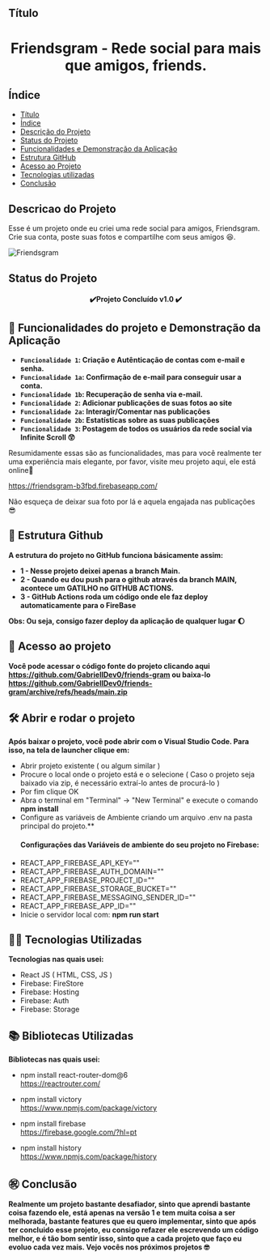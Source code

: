 ## Título
<h1 align="center"> Friendsgram - Rede social para mais que amigos, friends. </h1>


## Índice 

* [Título](#Título)
* [Índice](#índice)
* [Descrição do Projeto](#descrição-do-projeto)
* [Status do Projeto](#status-do-Projeto)
* [Funcionalidades e Demonstração da Aplicação](#funcionalidades-e-demonstração-da-aplicação)
* [Estrutura GitHub](#estrutura-github)
* [Acesso ao Projeto](#acesso-ao-projeto)
* [Tecnologias utilizadas](#tecnologias-utilizadas)
* [Conclusão](#conclusão)

## Descricao do Projeto
Esse é um projeto onde eu criei uma rede social para amigos, Friendsgram. Crie sua conta, poste suas fotos e compartilhe com seus amigos 😆.

![Friendsgram](https://user-images.githubusercontent.com/101679780/186305974-54ad9fd1-48e4-4541-92ca-24c9f6d05346.png)


## Status do Projeto
<h4 align="center"> 
    ✔️Projeto Concluído v1.0 ✔️
</h4>

## :hammer: Funcionalidades do projeto e Demonstração da Aplicação

- **`Funcionalidade 1`: Criação e Autênticação de contas com e-mail e senha.**
- **`Funcionalidade 1a`: Confirmação de e-mail para conseguir usar a conta.**
- **`Funcionalidade 1b`: Recuperação de senha via e-mail.**
- **`Funcionalidade 2`: Adicionar publicações de suas fotos ao site**
- **`Funcionalidade 2a`: Interagir/Comentar nas publicações**
- **`Funcionalidade 2b`: Estatísticas sobre as suas publicações**
- **`Funcionalidade 3`: Postagem de todos os usuários da rede social via Infinite Scroll 😲**

Resumidamente essas são as funcionalidades, mas para você realmente ter uma experiência mais elegante, por favor, visite meu projeto aqui, ele está online👀

https://friendsgram-b3fbd.firebaseapp.com/

Não esqueça de deixar sua foto por lá e aquela engajada nas publicações 😎
	
	
## 🌝 Estrutura Github
**A estrutura do projeto no GitHub funciona básicamente assim:
	<ul>
		<li>1 - Nesse projeto deixei apenas a branch Main.</li>
		<li>2 - Quando eu dou push para o github através da branch MAIN, acontece um GATILHO no GITHUB ACTIONS.</li>
		<li>3 - GitHub Actions roda um código onde ele faz deploy automaticamente para o FireBase</li>
	</ul>
		Obs: Ou seja, consigo fazer deploy da aplicação de qualquer lugar :moon:**
	

## 📁 Acesso ao projeto

**Você pode acessar o código fonte do projeto clicando aqui <a>https://github.com/GabriellDev0/friends-gram</a> ou baixa-lo <a>https://github.com/GabriellDev0/friends-gram/archive/refs/heads/main.zip</a>**

## 🛠️ Abrir e rodar o projeto

**Após baixar o projeto, você pode abrir com o Visual Studio Code. Para isso, na tela de launcher clique em:**
    <ul>
        <li>Abrir projeto existente ( ou algum similar )</li>
        <li>Procure o local onde o projeto está e o selecione ( Caso o projeto seja baixado via zip, é necessário extraí-lo antes de procurá-lo )</li>
        <li>Por fim clique OK</li>
        <li>Abra o terminal em "Terminal" -> "New Terminal" e execute o comando **npm install**</li>
        <li>Configure as variáveis de Ambiente criando um arquivo .env na pasta principal do projeto.**</li>
	<h4>Configurações das Variáveis de ambiente do seu projeto no Firebase:</h4>
        <li>REACT_APP_FIREBASE_API_KEY=""</li>
        <li>REACT_APP_FIREBASE_AUTH_DOMAIN=""</li>
        <li>REACT_APP_FIREBASE_PROJECT_ID=""</li>
        <li>REACT_APP_FIREBASE_STORAGE_BUCKET=""</li>
        <li>REACT_APP_FIREBASE_MESSAGING_SENDER_ID=""</li>
        <li>REACT_APP_FIREBASE_APP_ID=""</li>
	<li>Inicie o servidor local com: **npm run start**</li>
    </ul>
    
## 👨‍💻 Tecnologias Utilizadas
**Tecnologias nas quais usei:**
   	<ul>
		<li>React JS ( HTML, CSS, JS )</li>
		<li>Firebase: FireStore</li>
		<li>Firebase: Hosting</li>
		<li>Firebase: Auth</li>
    <li>Firebase: Storage</li>
	</ul>

## 📚 Bibliotecas Utilizadas
**Bibliotecas nas quais usei:**
	<ul>
		<li> npm install react-router-dom@6 </li>
		<a>https://reactrouter.com/</a>
	</ul>
	<ul>
		<li> npm install victory </li>
		<a>https://www.npmjs.com/package/victory</a>
	</ul>
	<ul>
		<li> npm install firebase </li>
		<a>https://firebase.google.com/?hl=pt</a>
	</ul>
	<ul>
		<li>npm install history</li>
		<a>https://www.npmjs.com/package/history</a>
	</ul>

## ㊗️ Conclusão
   **Realmente um projeto bastante desafiador, sinto que aprendi bastante coisa fazendo ele, está apenas na versão 1 e tem muita coisa a ser melhorada, bastante features que eu quero implementar, sinto que após ter concluido esse projeto, eu consigo refazer ele escrevendo um código melhor, e é tão bom sentir isso, sinto que a cada projeto que faço eu evoluo cada vez mais. Vejo vocês nos próximos projetos 🤓**
